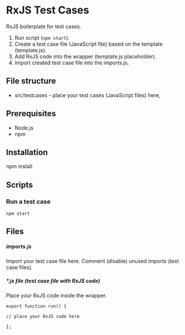 # RxJS Test Cases
RxJS boilerplate for test cases.

1. Run script (```npm start```).
2. Create a test case file (JavaScript file) based on the template (template.js).
3. Add RxJS code into the wrapper (template.js placeholder).
4. Import created test case file into the imports.js.

## File structure
- src/testcases - place your test cases (JavaScript files) here,

## Prerequisites
- Node.js
- npm

## Installation
npm install

## Scripts

### Run a test case

```npm start```

## Files

##### imports.js

Import your test case file here. 
Comment (disable) unused imports (test case files).

##### *.js file (test case file with RxJS code)

Place your RxJS code inside the wrapper.
```
export function run() {

// place your RxJS code here

};
```